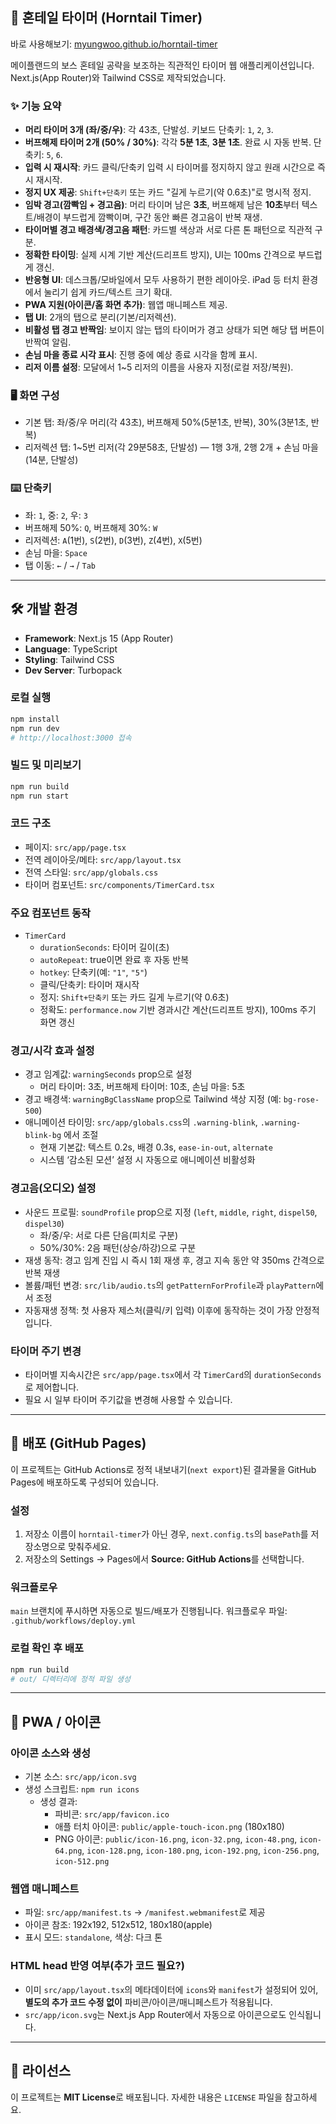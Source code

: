 ## 🐉 혼테일 타이머 (Horntail Timer)

바로 사용해보기: [myungwoo.github.io/horntail-timer](https://myungwoo.github.io/horntail-timer/)

메이플랜드의 보스 혼테일 공략을 보조하는 직관적인 타이머 웹 애플리케이션입니다.
Next.js(App Router)와 Tailwind CSS로 제작되었습니다.

### ✨ 기능 요약
- **머리 타이머 3개 (좌/중/우)**: 각 43초, 단발성. 키보드 단축키: `1`, `2`, `3`.
- **버프해제 타이머 2개 (50% / 30%)**: 각각 **5분 1초**, **3분 1초**. 완료 시 자동 반복. 단축키: `5`, `6`.
- **입력 시 재시작**: 카드 클릭/단축키 입력 시 타이머를 정지하지 않고 원래 시간으로 즉시 재시작.
- **정지 UX 제공**: `Shift+단축키` 또는 카드 "길게 누르기(약 0.6초)"로 명시적 정지.
- **임박 경고(깜빡임 + 경고음)**: 머리 타이머 남은 **3초**, 버프해제 남은 **10초**부터 텍스트/배경이 부드럽게 깜빡이며, 구간 동안 빠른 경고음이 반복 재생.
- **타이머별 경고 배경색/경고음 패턴**: 카드별 색상과 서로 다른 톤 패턴으로 직관적 구분.
- **정확한 타이밍**: 실제 시계 기반 계산(드리프트 방지), UI는 100ms 간격으로 부드럽게 갱신.
- **반응형 UI**: 데스크톱/모바일에서 모두 사용하기 편한 레이아웃. iPad 등 터치 환경에서 눌리기 쉽게 카드/텍스트 크기 확대.
- **PWA 지원(아이콘/홈 화면 추가)**: 웹앱 매니페스트 제공.
- **탭 UI**: 2개의 탭으로 분리(기본/리저렉션).
- **비활성 탭 경고 반짝임**: 보이지 않는 탭의 타이머가 경고 상태가 되면 해당 탭 버튼이 반짝여 알림.
- **손님 마을 종료 시각 표시**: 진행 중에 예상 종료 시각을 함께 표시.
- **리저 이름 설정**: 모달에서 1~5 리저의 이름을 사용자 지정(로컬 저장/복원).

### 🖥 화면 구성
- 기본 탭: 좌/중/우 머리(각 43초), 버프해제 50%(5분1초, 반복), 30%(3분1초, 반복)
- 리저렉션 탭: 1~5번 리저(각 29분58초, 단발성) — 1행 3개, 2행 2개 + 손님 마을(14분, 단발성)

### ⌨️ 단축키
- 좌: `1`, 중: `2`, 우: `3`
- 버프해제 50%: `Q`, 버프해제 30%: `W`
- 리저렉션: `A`(1번), `S`(2번), `D`(3번), `Z`(4번), `X`(5번)
- 손님 마을: `Space`
- 탭 이동: `←` / `→` / `Tab`

---

## 🛠 개발 환경
- **Framework**: Next.js 15 (App Router)
- **Language**: TypeScript
- **Styling**: Tailwind CSS
- **Dev Server**: Turbopack

### 로컬 실행
```bash
npm install
npm run dev
# http://localhost:3000 접속
```

### 빌드 및 미리보기
```bash
npm run build
npm run start
```

### 코드 구조
- 페이지: `src/app/page.tsx`
- 전역 레이아웃/메타: `src/app/layout.tsx`
- 전역 스타일: `src/app/globals.css`
- 타이머 컴포넌트: `src/components/TimerCard.tsx`

### 주요 컴포넌트 동작
- `TimerCard`
  - `durationSeconds`: 타이머 길이(초)
  - `autoRepeat`: true이면 완료 후 자동 반복
  - `hotkey`: 단축키(예: `"1"`, `"5"`)
  - 클릭/단축키: 타이머 재시작
  - 정지: `Shift+단축키` 또는 카드 길게 누르기(약 0.6초)
  - 정확도: `performance.now` 기반 경과시간 계산(드리프트 방지), 100ms 주기 화면 갱신

### 경고/시각 효과 설정
- 경고 임계값: `warningSeconds` prop으로 설정
  - 머리 타이머: 3초, 버프해제 타이머: 10초, 손님 마을: 5초
- 경고 배경색: `warningBgClassName` prop으로 Tailwind 색상 지정 (예: `bg-rose-500`)
- 애니메이션 타이밍: `src/app/globals.css`의 `.warning-blink`, `.warning-blink-bg` 에서 조절
  - 현재 기본값: 텍스트 0.2s, 배경 0.3s, `ease-in-out`, `alternate`
  - 시스템 ‘감소된 모션’ 설정 시 자동으로 애니메이션 비활성화

### 경고음(오디오) 설정
- 사운드 프로필: `soundProfile` prop으로 지정 (`left`, `middle`, `right`, `dispel50`, `dispel30`)
  - 좌/중/우: 서로 다른 단음(피치로 구분)
  - 50%/30%: 2음 패턴(상승/하강)으로 구분
- 재생 동작: 경고 임계 진입 시 즉시 1회 재생 후, 경고 지속 동안 약 350ms 간격으로 반복 재생
- 볼륨/패턴 변경: `src/lib/audio.ts`의 `getPatternForProfile`과 `playPattern`에서 조정
- 자동재생 정책: 첫 사용자 제스처(클릭/키 입력) 이후에 동작하는 것이 가장 안정적입니다.

### 타이머 주기 변경
- 타이머별 지속시간은 `src/app/page.tsx`에서 각 `TimerCard`의 `durationSeconds`로 제어합니다.
- 필요 시 일부 타이머 주기값을 변경해 사용할 수 있습니다.

---

## 🚀 배포 (GitHub Pages)
이 프로젝트는 GitHub Actions로 정적 내보내기(`next export`)된 결과물을 GitHub Pages에 배포하도록 구성되어 있습니다.

### 설정
1. 저장소 이름이 `horntail-timer`가 아닌 경우, `next.config.ts`의 `basePath`를 저장소명으로 맞춰주세요.
2. 저장소의 Settings → Pages에서 **Source: GitHub Actions**를 선택합니다.

### 워크플로우
`main` 브랜치에 푸시하면 자동으로 빌드/배포가 진행됩니다. 워크플로우 파일: `.github/workflows/deploy.yml`

### 로컬 확인 후 배포
```bash
npm run build
# out/ 디렉터리에 정적 파일 생성
```

---

## 📱 PWA / 아이콘

### 아이콘 소스와 생성
- 기본 소스: `src/app/icon.svg`
- 생성 스크립트: `npm run icons`
  - 생성 결과:
    - 파비콘: `src/app/favicon.ico`
    - 애플 터치 아이콘: `public/apple-touch-icon.png` (180x180)
    - PNG 아이콘: `public/icon-16.png`, `icon-32.png`, `icon-48.png`, `icon-64.png`, `icon-128.png`, `icon-180.png`, `icon-192.png`, `icon-256.png`, `icon-512.png`

### 웹앱 매니페스트
- 파일: `src/app/manifest.ts` → `/manifest.webmanifest`로 제공
- 아이콘 참조: 192x192, 512x512, 180x180(apple)
- 표시 모드: `standalone`, 색상: 다크 톤

### HTML head 반영 여부(추가 코드 필요?)
- 이미 `src/app/layout.tsx`의 메타데이터에 `icons`와 `manifest`가 설정되어 있어, **별도의 추가 코드 수정 없이** 파비콘/아이콘/매니페스트가 적용됩니다.
- `src/app/icon.svg`는 Next.js App Router에서 자동으로 아이콘으로도 인식됩니다.

---

## 📄 라이선스
이 프로젝트는 **MIT License**로 배포됩니다. 자세한 내용은 `LICENSE` 파일을 참고하세요.
